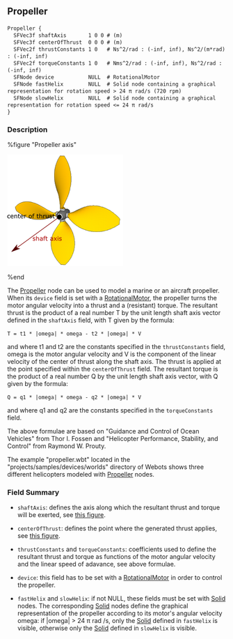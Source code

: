 ## Propeller

```
Propeller {
  SFVec3f shaftAxis       1 0 0 # (m)
  SFVec3f centerOfThrust  0 0 0 # (m)
  SFVec2f thrustConstants 1 0   # Ns^2/rad : (-inf, inf), Ns^2/(m*rad) : (-inf, inf)
  SFVec2f torqueConstants 1 0   # Nms^2/rad : (-inf, inf), Ns^2/rad : (-inf, inf)
  SFNode device           NULL  # RotationalMotor
  SFNode fastHelix        NULL  # Solid node containing a graphical representation for rotation speed > 24 π rad/s (720 rpm)
  SFNode slowHelix        NULL  # Solid node containing a graphical representation for rotation speed <= 24 π rad/s
}
```

### Description

%figure "Propeller axis"

![propeller.png](images/propeller.png)

%end

The [Propeller](#propeller) node can be used to model a marine or an aircraft propeller.
When its `device` field is set with a [RotationalMotor](rotationalmotor.md), the propeller turns the motor angular velocity into a thrust and a (resistant) torque.
The resultant thrust is the product of a real number T by the unit length shaft axis vector defined in the `shaftAxis` field, with T given by the formula:

```
T = t1 * |omega| * omega - t2 * |omega| * V
```

and where t1 and t2 are the constants specified in the `thrustConstants` field, omega is the motor angular velocity and V is the component of the linear velocity of the center of thrust along the shaft axis.
The thrust is applied at the point specified within the `centerOfThrust` field.
The resultant torque is the product of a real number Q by the unit length shaft axis vector, with Q given by the formula:

```
Q = q1 * |omega| * omega - q2 * |omega| * V
```

and where q1 and q2 are the constants specified in the `torqueConstants` field.

The above formulae are based on "Guidance and Control of Ocean Vehicles" from Thor I.
Fossen and "Helicopter Performance, Stability, and Control" from Raymond W.
Prouty.

The example "propeller.wbt" located in the "projects/samples/devices/worlds" directory of Webots shows three different helicopters modeled with [Propeller](#propeller) nodes.

### Field Summary

- `shaftAxis`: defines the axis along which the resultant thrust and torque will
be exerted, see [this figure](#propeller-axis).

- `centerOfThrust`: defines the point where the generated thrust applies, see
[this figure](#propeller-axis).

- `thrustConstants` and `torqueConstants`: coefficients used to define the
resultant thrust and torque as functions of the motor angular velocity and the
linear speed of adavance, see above formulae.

- `device`: this field has to be set with a [RotationalMotor](rotationalmotor.md)
in order to control the propeller.

- `fastHelix` and `slowHelix`: if not NULL, these fields must be set with
[Solid](solid.md) nodes. The corresponding [Solid](solid.md) nodes define the
graphical representation of the propeller according to its motor's angular
velocity omega: if |omega| > 24 π rad /s, only the [Solid](solid.md) defined in
`fastHelix` is visible, otherwise only the [Solid](solid.md) defined in
`slowHelix` is visible.
